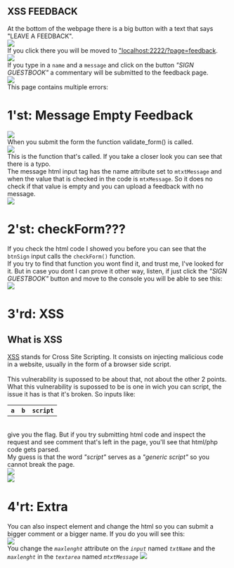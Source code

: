 ## XSS FEEDBACK

At the bottom of the webpage there is a big button with a text that says "LEAVE A FEEDBACK".</br>
<img src="./imgs/1.png"></br>
If you click there you will be moved to ["localhost:2222/?page=feedback](#localhost:2222/?page=feedback).</br>
<img src="./imgs/2.png"></br>
If you type in a <code>name</code> and a <code>message</code> and click on the button <i>"SIGN GUESTBOOK"</i> a commentary will be submitted to the feedback page.</br>
<img src="./imgs/3.png"></br>
This page contains multiple errors:</br>
# 1'st: Message Empty Feedback
<img src="./imgs/4.png"></br>
When you submit the form the function validate_form() is called.</br>
<img src="./imgs/5.png"></br>
This is the function that's called. If you take a closer look you can see that there is a typo.</br>
The message html input tag has the name attribute set to <code>mtxtMessage</code> and when the value that is checked in the code is <code>mtxMessage</code>. So it does no check if that value is empty and you can upload a feedback with no message.</br>
<img src="./imgs/6.png"></br>

# 2'st: checkForm???
If you check the html code I showed you before you can see that the <code>btnSign</code> input calls the <code>checkForm()</code> function.</br>
If you try to find that function you wont find it, and trust me, I've looked for it. But in case you dont I can prove it other way, listen, if just click the <i>"SIGN GUESTBOOK"</i> button and move to the console you will be able to see this:</br>
<img src="./imgs/7.png"></br>

# 3'rd: XSS

## What is XSS
[XSS](#https://owasp.org/www-community/attacks/xss/) stands for Cross Site Scripting. It consists on injecting malicious code in a website, usually in the form of a browser side script.</br>
</br>
This vulnerability is supossed to be about that, not about the other 2 points. What this vulnerability is supossed to be is one in wich you can script, the issue it has is that it's broken. So inputs like:</br>
<table>
<th>
<code>a</code></br>
</th>
<th>
<code>b</code></br>
</th>
<th>
<code>script</code></br>
</th>
</table></br>
give you the flag. But if you try submitting html code and inspect the request and see comment that's left in the page, you'll see that html/php code gets parsed.</br>
My guess is that the word <i>"script"</i> serves as a <i>"generic script"</i> so you cannot break the page.</br>
<img src="./imgs/8.png"></br>
<img src="./imgs/holy_moly.gif"></br>

# 4'rt: Extra

You can also inspect element and change the html so you can submit a bigger comment or a bigger name. If you do you will see this: </br>
<img src="./imgs/extra_1.png"></br>
You change the <i><code>maxlenght</i></code> attribute on the <i><code>input</code></i> named <i><code>txtName</i></code> and the <i><code>maxlenght</i></code> in the <i><code>textarea</i></code> named <i><code>mtxtMessage</i></code>
<img src="./imgs/extra_2.png"></br>


